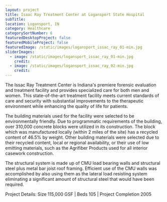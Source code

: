 ```yaml
---
layout: project
title: Isaac Ray Treatment Center at Logansport State Hospital
subTitle:
location: Logansport, IN
category: Healthcare
categorySortNumber: 6
featuredDesktopProject: false
featuredMobileProject: false
featuredImage: /static/images/logansport_issac_ray_01-min.jpg
sliderImages:
  - image: /static/images/logansport_issac_ray_01-min.jpg
    credit:
  - image: /static/images/logansport_issac_ray_02-min.jpg
    credit:
---
```

The Issac Ray Treatment Center is Indiana's premiere forensic evaluation and treatment facility and provides specialized care for both men and women.  This state-of-the-art treatment facility meets current standards of care and security with substantial improvements to the therapeutic environment while enhancing the quality of life for patients.

The building materials used for the facility were selected to be environmentally friendly.  Due to programmatic requirements of the building, over 310,000 concrete blocks were utilized in its construction.  The block which was manufactured locally (within 2 miles of the site) has a recycled content of 46.5% by weight.  Other building materials were selected due to their recycled content, local or regional availability, or their use of low emitting materials, such as the Agrifiber Products used for all interior casework construction.

The structural system is made up of CMU load bearing walls and structural steel plus metal bar joist roof framing.  Efficient use of the CMU walls was accomplished by also using them as the lateral load resisting system eliminating a significant amount of structural steel that would have been required.

Project Details:  Size 115,000 GSF | Beds 105 | Project Completion 2005

































